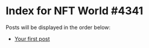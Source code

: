 # Index for NFT World #4341
Posts will be displayed in the order below:

- [Your first post](./001-first.md)

